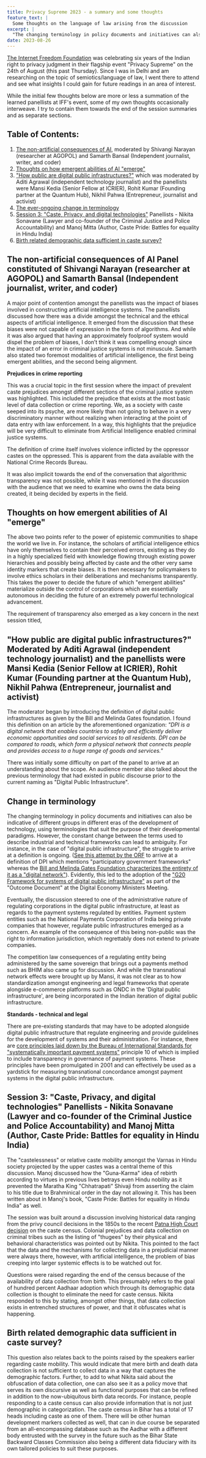 ```yaml
---
title: Privacy Supreme 2023 - a summary and some thoughts 
feature_text: |
  Some thoughts on the language of law arising from the discussion 
excerpt: |
  "The changing terminology in policy documents and initiatives can also be indicative of different groups in different eras of the development of technology, using terminologies that suit the purpose of their developmental paradigms."
date: 2023-08-26
---
```


[The Internet Freedom Foundation](https://internetfreedom.in/donate/) was celebrating six years of the Indian right to privacy judgment in their flagship event "Privacy Supreme" on the 24th of August (this past Thursday). Since I was in Delhi and am researching on the topic of semiotics/language of law, I went there to attend and see what insights I could gain for future readings in an area of interest.

While the initial few thoughts below are more or less a summation of the learned panellists at IFF's event, some of my own thoughts occasionally interweave. I try to contain them towards the end of the session summaries and as separate sections. 

## Table of Contents:

1. [The non-artificial consequences of AI](#session-1), moderated by Shivangi Narayan (researcher at AGOPOL) and Samarth Bansal (Independent journalist, writer, and coder)
2. [Thoughts on how emergent abilities of AI "emerge"](#thoughts-1)
3. ["How public are digital public infrastructures?"](session-2) which was moderated by Aditi Agrawal (independent technology journalist) and the panellists were Mansi Kedia (Senior Fellow at ICRIER), Rohit Kumar (Founding partner at the Quantum Hub), Nikhil Pahwa (Entrepreneur, journalist and activist)
4. [The ever-ongoing change in terminology](#terminology)
5. [Session 3: "Caste, Privacy, and digital technologies"](#session-3) Panellists - Nikita Sonavane (Lawyer and co-founder of the Criminal Justice and Police Accountability) and Manoj Mitta (Author, Caste Pride: Battles for equality in Hindu India)
6. [Birth related demographic data sufficient in caste survey?](#caste-census)

<section id="session-1">
<h2>The non-artificial consequences of AI
Panel constituted of Shivangi Narayan (researcher at AGOPOL) and Samarth Bansal (Independent journalist, writer, and coder)</h2>
</section>

A major point of contention amongst the panellists was the impact of biases involved in constructing artificial intelligence systems. The panellists discussed how there was a divide amongst the technical and the ethical aspects of artificial intelligence. It emerged from the discussion that these biases were not capable of expression in the form of algorithms. And while it was also argued that having an approximately foolproof system would dispel the problem of biases, I don’t think it was compelling enough since the impact of an error in criminal justice systems is not minuscule. Samarth also stated two foremost modalities of artificial intelligence, the first being emergent abilities, and the second being alignment. 

**Prejudices in crime reporting**

This was a crucial topic in the first session where the impact of prevalent caste prejudices amongst different sections of the criminal justice system was highlighted. This included the prejudice that exists at the most basic level of data collection or crime reporting. We, as a society with caste seeped into its psyche, are more likely than not going to behave in a very discriminatory manner without realizing when interacting at the point of data entry with law enforcement. In a way, this highlights that the prejudice will be very difficult to eliminate from Artificial Intelligence enabled criminal justice systems. 

The definition of crime itself involves violence inflicted by the oppressor castes on the oppressed. This is apparent from the data available with the National Crime Records Bureau. 

It was also implicit towards the end of the conversation that algorithmic transparency was not possible, while it was mentioned in the discussion with the audience that we need to examine who owns the data being created, it being decided by experts in the field. 

<section id="thoughts-1">
<h2>Thoughts on how emergent abilities of AI "emerge"</h2>
</section>

The above two points refer to the power of epistemic communities to shape the world we live in. For instance, the scholars of artificial intelligence ethics have only themselves to contain their perceived errors, existing as they do in a highly specialized field with knowledge flowing through existing power hierarchies and possibly being affected by caste and the other very same identity markers that create biases. It is then necessary for policymakers to involve ethics scholars in their deliberations and mechanisms transparently. This takes the power to decide the future of which "emergent abilities" materialize outside the control of corporations which are essentially autonomous in deciding the future of an extremely powerful technological advancement. 

The requirement of transparency also emerged as a key concern in the next session titled,

<section id="session-2">
<h2>"How public are digital public infrastructures?"
Moderated by Aditi Agrawal (independent technology journalist) and the panellists were Mansi Kedia (Senior Fellow at ICRIER), Rohit Kumar (Founding partner at the Quantum Hub), Nikhil Pahwa (Entrepreneur, journalist and activist)</h2>
</section>

The moderator began by introducing the definition of digital public infrastructures as given by the Bill and Melinda Gates foundation. I found this definition on an article by the aforementioned organization: *"DPI is a digital network that enables countries to safely and efficiently deliver economic opportunities and social services to all residents. DPI can be compared to roads, which form a physical network that connects people and provides access to a huge range of goods and services."*

There was initially some difficulty on part of the panel to arrive at an understanding about the scope. An audience member also talked about the previous terminology that had existed in public discourse prior to the current naming as "Digital Public Infrastructure".

<section id="terminology">
<h2>Change in terminology</h2>
</section>

The changing terminology in policy documents and initiatives can also be indicative of different groups in different eras of the development of technology, using terminologies that suit the purpose of their developmental paradigms. However, the constant change between the terms used to describe industrial and technical frameworks can lead to ambiguity. For instance, in the case of "digital public infrastructure", the struggle to arrive at a definition is ongoing. ([See this attempt by the ORF](https://www.orfonline.org/research/defining-the-digital-public-infrastructure-approach/) to arrive at a definition of DPI which mentions "participatory government frameworks" whereas the [Bill and Melinda Gates Foundation characterizes the entirety of it as a "digital network"](https://www.gatesfoundation.org/ideas/articles/what-is-digital-public-infrastructure)). Evidently, this led to the adoption of the ["G20 Framework for systems of digital public infrastructure"](https://www.g20.org/content/dam/gtwenty/gtwenty_new/document/G20_Digital_Economy_Outcome_Document_and_Chair's_Summary_19082023.pdf) as part of the "Outcome Document" at the Digital Economy Ministers Meeting.

Eventually, the discussion steered to one of the administrative nature of regulating corporations in the digital public infrastructure, at least as regards to the payment systems regulated by entities. Payment system entities such as the National Payments Corporation of India being private companies that however, regulate public infrastructures emerged as a concern. An example of the consequence of this being non-public was the right to information jurisdiction, which regrettably does not extend to private companies.

The competition law consequences of a regulating entity being administered by the same sovereign that brings out a payments method such as BHIM also came up for discussion. And while the transnational network effects were brought up by Mansi, it was not clear as to how standardization amongst engineering and legal frameworks that operate alongside e-commerce platforms such as ONDC in the 'Digital public infrastructure', are being incorporated in the Indian iteration of digital public infrastructure.

**Standards - technical and legal**

There are pre-existing standards that may have to be adopted alongside digital public infrastructure that regulate engineering and provide guidelines for the development of systems and their administration. For instance, there are [core principles laid down by the Bureau of International Standards for "systematically important payment systems"](https://www.bis.org/cpmi/publ/d43.pdf) principle 10 of which is implied to include transparency in governance of payment systems. These principles have been promulgated in 2001 and can effectively be used as a yardstick for measuring transnational concordance amongst payment systems in the digital public infrastructure.

<section id="session-3">
<h2>Session 3: "Caste, Privacy, and digital technologies"
Panellists - Nikita Sonavane (Lawyer and co-founder of the Criminal Justice and Police Accountability) and Manoj Mitta (Author, Caste Pride: Battles for equality in Hindu India)</h2>
</section>

The "castelessness" or relative caste mobility amongst the Varnas in Hindu society projected by the upper castes was a central theme of this discussion. Manoj discussed how the "Guna-Karma" idea of rebirth according to virtues in previous lives betrays even Hindu nobility as it prevented the Maratha King "Chhatrapati" Shivaji from asserting the claim to his title due to Brahminical order in the day not allowing it. This has been written about in Manoj's book, "Caste Pride: Battles for equality in Hindu India" as well.

The session was built around a discussion involving historical data ranging from the privy council decisions in the 1850s to the recent [Patna High Court decision](https://www.livelaw.in/high-court/patna-high-court/patna-high-court-bihar-caste-survey-state-govt-competent-determine-backward-communities-development-justice-234176) on the caste census. Colonial prejudices and data collection on criminal tribes such as the listing of "thugees" by their physical and behavioral characteristics was pointed out by Nikita. This pointed to the fact that the data and the mechanisms for collecting data in a prejudicial manner were always there, however, with artificial intelligence, the problem of bias creeping into larger systemic effects is to be watched out for.

Questions were raised regarding the end of the census because of the availability of data collection from birth. This presumably refers to the goal of hundred percent Aadhaar adoption which through its demographic data collection is thought to eliminate the need for caste census. Nikita responded to this by stating, amongst other things, that data collection exists in entrenched structures of power, and that it obfuscates what is happening.

<section id="caste-census">
<h2>Birth related demographic data sufficient in caste survey?</h2>
</section>

This question also relates back to the points raised by the speakers earlier regarding caste mobility. This would indicate that mere birth and death data collection is not sufficient to collect data in a way that captures the demographic factors. Further, to add to what Nikita said about the obfuscation of data collection, one can also see it as a policy move that serves its own discursive as well as functional purposes that can be refined in addition to the now-ubiquitous birth data records. For instance, people responding to a caste census can also provide information that is not just demographic in categorization. The caste census in Bihar has a total of 17 heads including caste as one of them. There will be other human development markers collected as well, that can in due course be separated from an all-encompassing database such as the Aadhar with a different body entrusted with the survey in the future such as the Bihar State Backward Classes Commission also being a different data fiduciary with its own tailored policies to suit these purposes.
